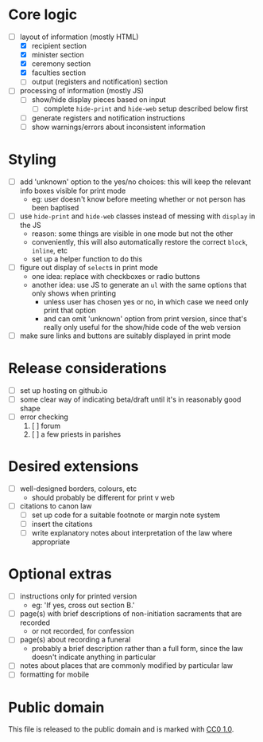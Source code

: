 # Core logic
- [ ] layout of information (mostly HTML)
    - [x] recipient section
    - [x] minister section
    - [x] ceremony section
    - [x] faculties section
    - [ ] output (registers and notification) section
- [ ] processing of information (mostly JS)
    - [ ] show/hide display pieces based on input
        - [ ] complete `hide-print` and `hide-web` setup described below first
    - [ ] generate registers and notification instructions
    - [ ] show warnings/errors about inconsistent information

# Styling
- [ ] add 'unknown' option to the yes/no choices: this will keep the relevant info boxes visible for print mode
    - eg: user doesn't know before meeting whether or not person has been baptised
- [ ] use `hide-print` and `hide-web` classes instead of messing with `display` in the JS
    - reason: some things are visible in one mode but not the other
    - conveniently, this will also automatically restore the correct `block`, `inline`, etc
    - set up a helper function to do this
- [ ] figure out display of `select`s in print mode
    - one idea: replace with checkboxes or radio buttons
    - another idea: use JS to generate an `ul` with the same options that only shows when printing
        - unless user has chosen yes or no, in which case we need only print that option
        - and can omit 'unknown' option from print version, since that's really only useful for the show/hide code of the web version
- [ ] make sure links and buttons are suitably displayed in print mode

# Release considerations
- [ ] set up hosting on github.io
- [ ] some clear way of indicating beta/draft until it's in reasonably good shape
- [ ] error checking
    1. [ ] forum
    2. [ ] a few priests in parishes

# Desired extensions
- [ ] well-designed borders, colours, etc
    - should probably be different for print v web
- [ ] citations to canon law
    - [ ] set up code for a suitable footnote or margin note system
    - [ ] insert the citations
    - [ ] write explanatory notes about interpretation of the law where appropriate

# Optional extras
- [ ] instructions only for printed version
    - eg: 'If yes, cross out section B.'
- [ ] page(s) with brief descriptions of non-initiation sacraments that are recorded
    - or not recorded, for confession
- [ ] page(s) about recording a funeral
    - probably a brief description rather than a full form, since the law doesn't indicate anything in particular
- [ ] notes about places that are commonly modified by particular law
- [ ] formatting for mobile

# Public domain
This file is released to the public domain and is marked with [CC0 1.0](https://creativecommons.org/publicdomain/zero/1.0/).
